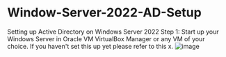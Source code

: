 # Window-Server-2022-AD-Setup
Setting up Active Directory on Windows Server 2022
Step 1: Start up your Windows Server in Oracle VM VirtualBox Manager or any VM of your choice. If you haven't set this up yet please refer to this x. 
![image](https://github.com/Kokimchi/Window-Server-2022-AD-Setup/assets/23605674/0cbb0eaa-51c5-4e08-8d33-f11d3ecfd6a7)
